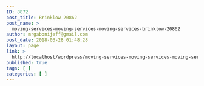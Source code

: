 ```yaml
---
ID: 8872
post_title: Brinklow 20862
post_name: >
  moving-services-moving-services-moving-services-brinklow-20862
author: mrgabonijeff@gmail.com
post_date: 2018-03-28 01:48:28
layout: page
link: >
  http://localhost/wordpress/moving-services-moving-services-moving-services-brinklow-20862/
published: true
tags: [ ]
categories: [ ]
---
```

